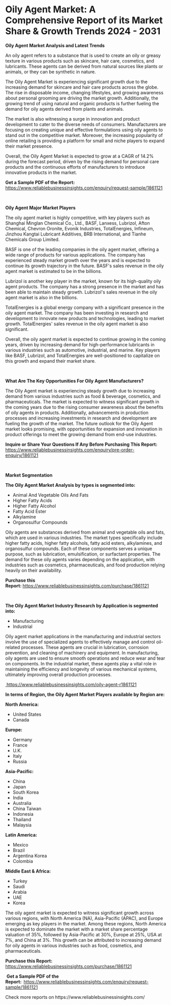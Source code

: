 <p><h1>Oily Agent Market: A Comprehensive Report of its Market Share & Growth Trends 2024 - 2031</h1></p><p><strong>Oily Agent Market Analysis and Latest Trends</strong></p>
<p><p>An oily agent refers to a substance that is used to create an oily or greasy texture in various products such as skincare, hair care, cosmetics, and lubricants. These agents can be derived from natural sources like plants or animals, or they can be synthetic in nature.</p><p>The Oily Agent Market is experiencing significant growth due to the increasing demand for skincare and hair care products across the globe. The rise in disposable income, changing lifestyles, and growing awareness about personal grooming are driving the market growth. Additionally, the growing trend of using natural and organic products is further fueling the demand for oily agents derived from plants and animals.</p><p>The market is also witnessing a surge in innovation and product development to cater to the diverse needs of consumers. Manufacturers are focusing on creating unique and effective formulations using oily agents to stand out in the competitive market. Moreover, the increasing popularity of online retailing is providing a platform for small and niche players to expand their market presence.</p><p>Overall, the Oily Agent Market is expected to grow at a CAGR of 14.2% during the forecast period, driven by the rising demand for personal care products and the continuous efforts of manufacturers to introduce innovative products in the market.</p></p>
<p><strong>Get a Sample PDF of the Report:&nbsp;</strong> <a href="https://www.reliablebusinessinsights.com/enquiry/request-sample/1861121">https://www.reliablebusinessinsights.com/enquiry/request-sample/1861121</a></p>
<p>&nbsp;</p>
<p><strong>Oily Agent Major Market Players</strong></p>
<p><p>The oily agent market is highly competitive, with key players such as Shanghai Minglan Chemical Co., Ltd., BASF, Lanxess, Lubrizol, Afton Chemical, Chevron Oronite, Evonik Industries, TotalEnergies, Infineum, Jinzhou Kangtai Lubricant Additives, BRB International, and Tianhe Chemicals Group Limited.</p><p>BASF is one of the leading companies in the oily agent market, offering a wide range of products for various applications. The company has experienced steady market growth over the years and is expected to continue its growth trajectory in the future. BASF's sales revenue in the oily agent market is estimated to be in the billions.</p><p>Lubrizol is another key player in the market, known for its high-quality oily agent products. The company has a strong presence in the market and has been able to maintain steady growth. Lubrizol's sales revenue in the oily agent market is also in the billions.</p><p>TotalEnergies is a global energy company with a significant presence in the oily agent market. The company has been investing in research and development to innovate new products and technologies, leading to market growth. TotalEnergies' sales revenue in the oily agent market is also significant.</p><p>Overall, the oily agent market is expected to continue growing in the coming years, driven by increasing demand for high-performance lubricants in various industries such as automotive, industrial, and marine. Key players like BASF, Lubrizol, and TotalEnergies are well-positioned to capitalize on this growth and expand their market share.</p></p>
<p>&nbsp;</p>
<p><strong>What Are The Key Opportunities For Oily Agent Manufacturers?</strong></p>
<p><p>The Oily Agent market is experiencing steady growth due to increasing demand from various industries such as food & beverage, cosmetics, and pharmaceuticals. The market is expected to witness significant growth in the coming years due to the rising consumer awareness about the benefits of oily agents in products. Additionally, advancements in production processes and increasing investments in research and development are fueling the growth of the market. The future outlook for the Oily Agent market looks promising, with opportunities for expansion and innovation in product offerings to meet the growing demand from end-use industries.</p></p>
<p><strong>Inquire or Share Your Questions If Any Before Purchasing This Report:</strong> <a href="https://www.reliablebusinessinsights.com/enquiry/pre-order-enquiry/1861121">https://www.reliablebusinessinsights.com/enquiry/pre-order-enquiry/1861121</a></p>
<p>&nbsp;</p>
<p><strong>Market Segmentation</strong></p>
<p><strong>The Oily Agent Market Analysis by types is segmented into:</strong></p>
<p><ul><li>Animal And Vegetable Oils And Fats</li><li>Higher Fatty Acids</li><li>Higher Fatty Alcohol</li><li>Fatty Acid Ester</li><li>Alkylamine</li><li>Organosulfur Compounds</li></ul></p>
<p><p>Oily agents are substances derived from animal and vegetable oils and fats, which are used in various industries. The market types specifically include higher fatty acids, higher fatty alcohols, fatty acid esters, alkylamines, and organosulfur compounds. Each of these components serves a unique purpose, such as lubrication, emulsification, or surfactant properties. The demand for these oily agents varies depending on the application, with industries such as cosmetics, pharmaceuticals, and food production relying heavily on their availability.</p></p>
<p><strong>Purchase this Report:&nbsp;</strong><a href="https://www.reliablebusinessinsights.com/purchase/1861121">https://www.reliablebusinessinsights.com/purchase/1861121</a></p>
<p>&nbsp;</p>
<p><strong>The Oily Agent Market Industry Research by Application is segmented into:</strong></p>
<p><ul><li>Manufacturing</li><li>Industrial</li></ul></p>
<p><p>Oily agent market applications in the manufacturing and industrial sectors involve the use of specialized agents to effectively manage and control oil-related processes. These agents are crucial in lubrication, corrosion prevention, and cleaning of machinery and equipment. In manufacturing, oily agents are used to ensure smooth operations and reduce wear and tear on components. In the industrial market, these agents play a vital role in maintaining the efficiency and longevity of various mechanical systems, ultimately improving overall production processes.</p></p>
<p><a href="https://www.reliablebusinessinsights.com/oily-agent-r1861121">&nbsp;https://www.reliablebusinessinsights.com/oily-agent-r1861121</a></p>
<p><strong>In terms of Region, the Oily Agent Market Players available by Region are:</strong></p>
<p>
    <p> <strong> North America: </strong>
        <ul>
            <li>United States</li>
            <li>Canada</li>
        </ul>
        </p> 
    <p> <strong> Europe: </strong>
        <ul>
            <li>Germany</li>
            <li>France</li>
            <li>U.K.</li>
            <li>Italy</li>
            <li>Russia</li>
        </ul>
        </p> 
    <p> <strong> Asia-Pacific: </strong>
        <ul>
            <li>China</li>
            <li>Japan</li>
            <li>South Korea</li>
            <li>India</li>
            <li>Australia</li>
            <li>China Taiwan</li>
            <li>Indonesia</li>
            <li>Thailand</li>
            <li>Malaysia</li>
        </ul>
        </p> 
    <p> <strong> Latin America: </strong>
        <ul>
            <li>Mexico</li>
            <li>Brazil</li>
            <li>Argentina Korea</li>
            <li>Colombia</li>
        </ul>
        </p> 
    <p> <strong> Middle East & Africa: </strong>
        <ul>
            <li>Turkey</li>
            <li>Saudi</li>
            <li>Arabia</li>
            <li>UAE</li>
            <li>Korea</li>
        </ul>
    </p>
    </p>
<p><p>The oily agent market is expected to witness significant growth across various regions, with North America (NA), Asia-Pacific (APAC), and Europe emerging as key players in the market. Among these regions, North America is expected to dominate the market with a market share percentage valuation of 35%, followed by Asia-Pacific at 30%, Europe at 25%, USA at 7%, and China at 3%. This growth can be attributed to increasing demand for oily agents in various industries such as food, cosmetics, and pharmaceuticals.</p></p>
<p><strong>Purchase this Report: </strong><a href="https://www.reliablebusinessinsights.com/purchase/1861121">https://www.reliablebusinessinsights.com/purchase/1861121</a></p>
<p>&nbsp;<strong>Get a Sample PDF of the Report:&nbsp;&nbsp;</strong><a href="https://www.reliablebusinessinsights.com/enquiry/request-sample/1861121">https://www.reliablebusinessinsights.com/enquiry/request-sample/1861121</a></p>
<p><strong></strong></p>
<p>Check more reports on https://www.reliablebusinessinsights.com/</p>